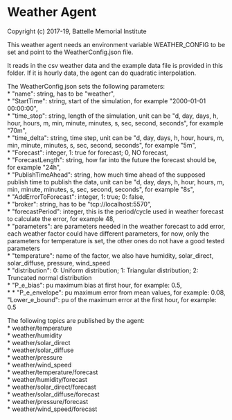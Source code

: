 # Weather Agent

Copyright (c) 2017-19, Battelle Memorial Institute

This weather agent needs an environment variable WEATHER_CONFIG to be set and point to the WeatherConfig.json file.

It reads in the csv weather data and the example data file is provided in this folder. If it is hourly data, the agent can do quadratic interpolation.

The WeatherConfig.json sets the following parameters:  
	* "name": string, has to be "weather",  
	* "StartTime": string, start of the simulation, for example "2000-01-01 00:00:00",  
	* "time_stop": string, length of the simulation, unit can be "d, day, days, h, hour, hours, m, min, minute, minutes, s, sec, second, seconds", for example "70m",  
	* "time_delta": string, time step, unit can be "d, day, days, h, hour, hours, m, min, minute, minutes, s, sec, second, seconds", for example "5m",  
	* "Forecast": integer, 1: true for forecast; 0, NO forecast,  
	* "ForecastLength": string, how far into the future the forecast should be, for example "24h",  
	* "PublishTimeAhead": string, how much time ahead of the supposed publish time to publish the data, unit can be "d, day, days, h, hour, hours, m, min, minute, minutes, s, sec, second, seconds", for example "8s",  
	* "AddErrorToForecast": integer, 1: true; 0: false,  
	* "broker": string, has to be "tcp://localhost:5570",  
	* "forecastPeriod": integer, this is the period/cycle used in weather forecast to calculate the error, for example 48,  
	* "parameters": are parameters needed in the weather forecast to add error, each weather factor could have different parameters, for now, only the parameters for temperature is set, the other ones do not have a good tested parameters  
		* "temperature": name of the factor, we also have humidity, solar_direct, solar_diffuse, pressure, wind_speed  
			* "distribution": 0: Uniform distribution; 1: Triangular distribution; 2: Truncated normal distribution  
			* "P_e_bias": pu maximum bias at first hour, for example: 0.5,   
			* * "P_e_envelope": pu maximum error from mean values, for example: 0.08,  
			"Lower_e_bound": pu of the maximum error at the first hour, for example: 0.5  

The following topics are published by the agent:  
    * weather/temperature  
	* weather/humidity  
	* weather/solar_direct  
	* weather/solar_diffuse  
	* weather/pressure  
	* weather/wind_speed  
	* weather/temperature/forecast  
	* weather/humidity/forecast  
	* weather/solar_direct/forecast  
	* weather/solar_diffuse/forecast  
	* weather/pressure/forecast  
	* weather/wind_speed/forecast  
